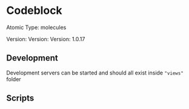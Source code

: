 # Codeblock

Atomic Type: molecules

Version: Version: Version: 1.0.17



## Development

Development servers can be started and should all exist inside `"views"` folder

## Scripts
